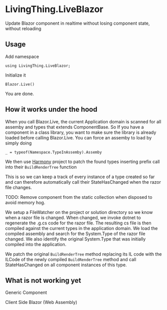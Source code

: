# LivingThing.LiveBlazor
Update Blazor component in realtime without losing component state, without reloading

Usage
---
Add namespace

```
using LivingThing.LiveBlazor;
```

Initialize it
```
Blazor.Live()
```

You are done.

How it works under the hood
---
When you call Blazor.Live, the current Application domain is scanned for all assemby and types that extends ComponentBase. 
So If you have a component in a class library, you want to make sure the library is already loaded before calling Blazor.Live. You can force an assemby to load by simply doing
```
_ = typeof(Namespace.TypeInAssemby).Assemby
```
We then use [Harmony](https://github.com/pardeike/Harmony) project to patch the found types inserting prefix call into their ``BuildRenderTree`` function

This is so we can keep a track of every instance of a type created so far and can therefore automatically call their StateHasChanged when the razor file changes.

TODO: Remove component from the static collection when disposed to avoid memory hog.

We setup a FileWatcher on the project or solution directory so we know when a razor file is changed. 
When changed, we invoke dotnet to regenerate the .g.cs code for the razor file. The resulting cs file is then compiled against the current types in the application domain.
We load the compiled assembly and search for the System.Type of the razor file changed. We also identify the original System.Type that was initially compiled into the application.

We patch the original ``BuildRenderTree`` method replacing its IL code with the ILCode of the newly compiled ``BuildRenderTree`` method and call StateHasChanged on all component instances of this type.


What is not working yet
---
Generic Component

Client Side Blazor (Web Assembly)

